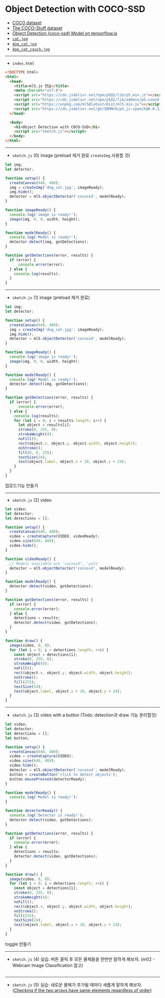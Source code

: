# Object Detection with COCO-SSD

- [COCO dataset](https://cocodataset.org/#home)
- [The COCO-Stuff dataset](https://github.com/nightrome/cocostuff)
- [Object Detection (coco-ssd) Model on tensorflow.js](https://github.com/tensorflow/tfjs-models/tree/master/coco-ssd)
- [`cat.jpg`](https://terabox.com/s/1xD9vsL8EGFKeyHe4d1lLIg)
- [`dog_cat.jpg`](https://terabox.com/s/1UiKk8KSa4szGZuubC5Oxkg)
- [`dog_cat_couch.jpg`](https://terabox.com/s/1zYGM75UOUxZISQ0_JAFWKw)

---

- `index.html`

```html
<!DOCTYPE html>
<html>
  <head>
    <title>ml5.js 연습</title>
    <meta charset="utf-8">
    <script src="https://cdn.jsdelivr.net/npm/p5@1/lib/p5.min.js"></script>
    <script src="https://cdn.jsdelivr.net/npm/p5@1/lib/addons/p5.sound.min.js"></script>
    <script src="https://unpkg.com/ml5@latest/dist/ml5.min.js"></script>
    <script src="https://cdn.jsdelivr.net/gh/IDMNYU/p5.js-speech@0.0.3/lib/p5.speech.js"></script>
  </head>

  <body>
    <h1>Object Detection with COCO-SSD</h1>
    <script src="sketch.js"></script>
  </body>
</html>
```

---

- `sketch.js` (0) image (preload 제거 완료 `createImg` 사용할 것)

```javascript
let img;
let detector;

function setup() {
  createCanvas(640, 480);
  img = createImg('dog_cat.jpg', imageReady);
  img.hide();
  detector = ml5.objectDetector('cocossd', modelReady);
}

function imageReady() {
  console.log('image is ready!');
  image(img, 0, 0, width, height); 
}

function modelReady() {
  console.log('Model is ready!');
  detector.detect(img, gotDetections);
}

function gotDetections(error, results) {
  if (error) {
      console.error(error);
  } else {
    console.log(results);
  }
}
```

---

- `sketch.js` (1) image (preload 제거 완료)

```javascript
let img;
let detector;

function setup() {
  createCanvas(640, 480);
  img = createImg('dog_cat.jpg', imageReady);
  img.hide();
  detector = ml5.objectDetector('cocossd', modelReady);
}

function imageReady() {
  console.log('image is ready!');
  image(img, 0, 0, width, height); 
}

function modelReady() {
  console.log('Model is ready!');
  detector.detect(img, gotDetections);
}

function gotDetections(error, results) {
  if (error) {
      console.error(error);
  } else {
    console.log(results);
    for (let i = 0; i < results.length; i++) {
      let object = results[i];
      stroke(0, 255, 0);
      strokeWeight(4);
      noFill();
      rect(object.x, object.y, object.width, object.height);
      noStroke();
      fill(0, 0, 255);
      textSize(24);
      text(object.label, object.x + 10, object.y + 24);
    }
  }
}
```
업로드기능 만들기


---

- `sketch.js` (2) video

```javascript
let video;
let detector;
let detections = [];

function setup() {
  createCanvas(640, 480);
  video = createCapture(VIDEO, videoReady);
  video.size(640, 480);
  video.hide();
}

function videoReady() {
  // Models available are 'cocossd', 'yolo'
  detector = ml5.objectDetector('cocossd', modelReady);
}

function modelReady() {
  detector.detect(video, gotDetections);
}

function gotDetections(error, results) {
  if (error) {
    console.error(error);
  } else {
    detections = results;
    detector.detect(video, gotDetections);
  }
}

function draw() {
  image(video, 0, 0);
  for (let i = 0; i < detections.length; ++i) {
    const object = detections[i];
    stroke(0, 255, 0);
    strokeWeight(4);
    noFill();
    rect(object.x, object.y, object.width, object.height);
    noStroke();
    fill(255);
    textSize(24);
    text(object.label, object.x + 10, object.y + 24);
  }
}
```

---

- `sketch.js` (3) video with a button (Todo: detection과 draw 기능 분리할것)

```javascript
let video;
let detector;
let detections = [];
let button;

function setup() {
  createCanvas(640, 480);
  video = createCapture(VIDEO);
  video.size(640, 480);
  video.hide();
  detector = ml5.objectDetector('cocossd', modelReady);
  button = createButton('click to detect objects');
  button.mousePressed(detectorReady);
}

function modelReady() {
  console.log('Model is ready!');
}

function detectorReady() {
  console.log('Detector is ready!');
  detector.detect(video, gotDetections);
}

function gotDetections(error, results) {
  if (error) {
    console.error(error);
  } else {
    detections = results;
    detector.detect(video, gotDetections);
  }
}

function draw() {
  image(video, 0, 0);
  for (let i = 0; i < detections.length; ++i) {
    const object = detections[i];
    stroke(0, 255, 0);
    strokeWeight(4);
    noFill();
    rect(object.x, object.y, object.width, object.height);
    noStroke();
    fill(255);
    textSize(24);
    text(object.label, object.x + 10, object.y + 24);
  }
}
```
toggle 만들기

---

- `sketch.js` (4) 실습: 버튼 클릭 후 모든 물체들을 한번만 말하게 해보자. (m02 - Webcam Image Classification 참고)

```javascript

```


---

- `sketch.js` (5) 실습: 새로운 물체가 추가될 때마다 새롭게 말하게 해보자. ([Checking if the two arrays have same elements regardless of order](https://bobbyhadz.com/blog/javascript-check-if-two-arrays-have-same-elements#checking-if-the-two-arrays-have-same-elements-regardless-of-order))

```javascript

```
